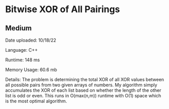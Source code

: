 
# Bitwise XOR of All Pairings

## Medium

Date uploaded: 10/18/22

Language: C++

Runtime: 148 ms

Memory Usage: 60.6 mb

Details: The problem is determining the total XOR of all XOR values between all possible pairs from two given arrays of numbers. My algorithm simply accumulates the XOR of each list based on whether the length of the other list is odd or even. This runs in O(max(n,m)) runtime with O(1) space which is the most optimal algorithm.
